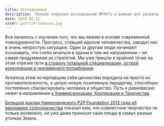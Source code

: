 ```yaml
---
title: Исследования
description: "Полное собрание исследований ФРУКТа в важных для развития направлениях"
date: 2022-02-12
cover: patrick-tomasso.jpg
---
```


Все началось с изучения того, что мы имеем в основе современной повседневности. Прогресс, ставший идолом человечества, заводит нас в очень непростую ситуацию. Один за другим люди начинают осознавать, что слепо мчаться в одном и том же направлении – не самая продуманная из стратегий. Мы уже пришли к крайней точке на этом отрезке пути [в сторону тотальной специализации, острой конкуренции и чрезмерного потребления](./from/index.md).

Антитеза этим исчерпавшим себя ценностям породила не просто их противоположность, а целую новую позитивную парадигму, способную постепенно сбалансировать человека и общество. Путь к равновесию лежит в направлении [к Универсализации, Кооперации и Творчества](./to/index.md).

[Большой доклад Нидерландского P2P Foundation 2012 года об экономике сотрудничества](./collab-economy/index.md) показал нам, что совместное творчество не только возможно, но уже даже приносит свои плоды в самых разных уголках Земли.
